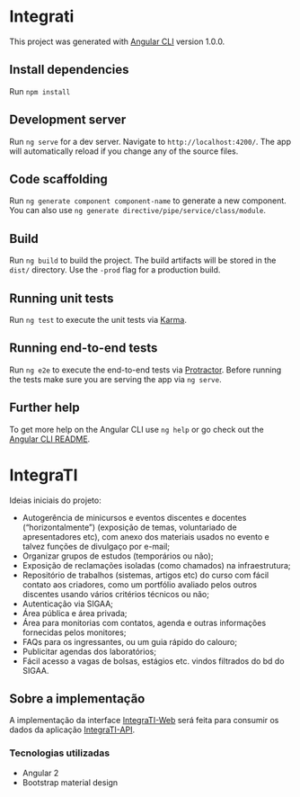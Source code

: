 
# Integrati

This project was generated with [Angular CLI](https://github.com/angular/angular-cli) version 1.0.0.

## Install dependencies
Run `npm install` 

## Development server

Run `ng serve` for a dev server. Navigate to `http://localhost:4200/`. The app will automatically reload if you change any of the source files.

## Code scaffolding

Run `ng generate component component-name` to generate a new component. You can also use `ng generate directive/pipe/service/class/module`.

## Build

Run `ng build` to build the project. The build artifacts will be stored in the `dist/` directory. Use the `-prod` flag for a production build.

## Running unit tests

Run `ng test` to execute the unit tests via [Karma](https://karma-runner.github.io).

## Running end-to-end tests

Run `ng e2e` to execute the end-to-end tests via [Protractor](http://www.protractortest.org/).
Before running the tests make sure you are serving the app via `ng serve`.

## Further help

To get more help on the Angular CLI use `ng help` or go check out the [Angular CLI README](https://github.com/angular/angular-cli/blob/master/README.md).

# IntegraTI

Ideias iniciais do projeto:
* Autogerência de minicursos e eventos discentes e docentes (“horizontalmente”) (exposição de temas, voluntariado de apresentadores etc), com anexo dos materiais usados no evento e talvez funções de divulgaço por e-mail;
* Organizar grupos de estudos (temporários ou não);
* Exposição de reclamações isoladas (como chamados) na infraestrutura;
* Repositório de trabalhos (sistemas, artigos etc) do curso com fácil contato aos criadores, como um portfólio avaliado pelos outros discentes usando vários critérios técnicos ou não;
* Autenticação via SIGAA;
* Área pública e área privada;
* Área para monitorias com contatos, agenda e outras informações fornecidas pelos monitores;
* FAQs para os ingressantes, ou um guia rápido do calouro;
* Publicitar agendas dos laboratórios;
* Fácil acesso a vagas de bolsas, estágios etc. vindos filtrados do bd do SIGAA.

## Sobre a implementação
A implementação da interface [IntegraTI-Web](https://github.com/bti-imd/IntegraTI-Web) será feita para consumir os dados da aplicação [IntegraTI-API](https://github.com/bti-imd/IntegraTI-AP).
### Tecnologias utilizadas
* Angular 2
* Bootstrap material design

